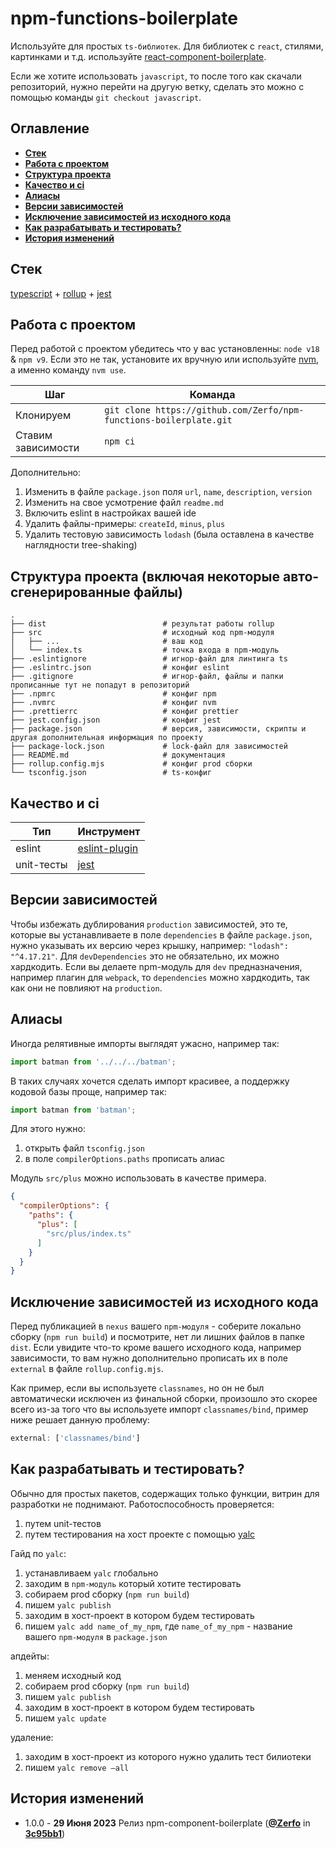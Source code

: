 # npm-functions-boilerplate

Используйте для простых `ts-библиотек`. Для библиотек с `react`, стилями, картинками и т.д.
используйте [react-component-boilerplate](https://github.com/Zerfo/react-component-boilerplate).

Если же хотите использовать `javascript`, то после того как скачали репозиторий, нужно перейти на другую ветку,
сделать это можно с помощью команды `git checkout javascript`.

## Оглавление

- [**Стек**](#stack)
- [**Работа с проектом**](#work_with_project)
- [**Структура проекта**](#project_files)
- [**Качество и ci**](#quality)
- [**Алиасы**](#alias)
- [**Версии зависимостей**](#deps)
- [**Исключение зависимостей из исходного кода**](#external)
- [**Как разрабатывать и тестировать?**](#dev)
- [**История изменений**](#changes)

<a name="stack"></a>

## Стек

[typescript](https://www.typescriptlang.org/) + [rollup](https://rollupjs.org/guide/en/) + [jest](https://jestjs.io/ru/)

<a name="work_with_project"></a>

## Работа с проектом

Перед работой с проектом убедитесь что у вас установленны: `node v18` & `npm v9`. Если это не так, установите их вручную
или используйте [nvm](https://github.com/nvm-sh/nvm), а именно команду `nvm use`.

Шаг | Команда
------------ | -------------
Клонируем | `git clone https://github.com/Zerfo/npm-functions-boilerplate.git`
Ставим зависимости | `npm ci`

Дополнительно:

1. Изменить в файле `package.json` поля `url`, `name`, `description`, `version`
2. Изменить на свое усмотрение файл `readme.md`
3. Включить eslint в настройках вашей ide
4. Удалить файлы-примеры: `createId`, `minus`, `plus`
5. Удалить тестовую зависимость `lodash` (была оставлена в качестве наглядности tree-shaking)

<a name="project_files"></a>

## Структура проекта (включая некоторые авто-сгенерированные файлы)

```
.
├── dist                          # результат работы rollup
├── src                           # исходный код npm-модуля
│   ├── ...                       # ваш код
│   └── index.ts                  # точка входа в npm-модуль
├── .eslintignore                 # игнор-файл для линтинга ts
├── .eslintrc.json                # конфиг eslint
├── .gitignore                    # игнор-файл, файлы и папки прописанные тут не попадут в репозиторий
├── .npmrc                        # конфиг npm
├── .nvmrc                        # конфиг nvm
├── .prettierrc                   # конфиг prettier
├── jest.config.json              # конфиг jest
├── package.json                  # версия, зависимости, скрипты и другая дополнительная информация по проекту
├── package-lock.json             # lock-файл для зависимостей
├── README.md                     # документация
├── rollup.config.mjs             # конфиг prod сборки
└── tsconfig.json                 # ts-конфиг
```

<a name="quality"></a>

## Качество и ci

Тип | Инструмент
------------ | -------------
eslint | [eslint-plugin](https://github.com/airbnb/javascript/tree/master/packages/eslint-config-airbnb-base)
unit-тесты | [jest](https://jestjs.io/)

<a name="deps"></a>

## Версии зависимостей

Чтобы избежать дублирования `production` зависимостей, это те, которые вы устанавливаете в поле `dependencies` в файле
`package.json`, нужно указывать их версию через крышку, например: `"lodash": "^4.17.21"`. Для `devDependencies` это не
обязательно, их можно хардкодить. Если вы делаете npm-модуль для `dev` предназначения, например плагин для `webpack`,
то `dependencies` можно хардкодить, так как они не повлияют на `production`.

<a name="alias"></a>

## Алиасы

Иногда релятивные импорты выглядят ужасно, например так:

```javascript
import batman from '../../../batman';
```

В таких случаях хочется сделать импорт красивее, а поддержку кодовой базы проще, например так:

```javascript
import batman from 'batman';
```

Для этого нужно:

1) открыть файл `tsconfig.json`
2) в поле `compilerOptions.paths` прописать алиас

Модуль `src/plus` можно использовать в качестве примера.

```json
{
  "compilerOptions": {
    "paths": {
      "plus": [
        "src/plus/index.ts"
      ]
    }
  }
}
```

<a name="external"></a>

## Исключение зависимостей из исходного кода

Перед публикацией в `nexus` вашего `npm-модуля` - соберите локально сборку (`npm run build`) и посмотрите,
нет ли лишних файлов в папке `dist`. Если увидите что-то кроме вашего исходного кода, например зависимости,
то вам нужно дополнительно прописать их в поле `external` в файле `rollup.config.mjs`.

Как пример, если вы используете `classnames`, но он не был автоматически исключен из финальной сборки, произошло
это скорее всего из-за того что вы используете импорт `classnames/bind`, пример ниже решает данную проблему:

```js
external: ['classnames/bind']
```

<a name="dev"></a>

## Как разрабатывать и тестировать?

Обычно для простых пакетов, содержащих только функции, витрин для разработки не поднимают. Работоспособность проверяется: 

1) путем unit-тестов
2) путем тестирования на хост проекте с помощью [yalc](https://github.com/wclr/yalc)

Гайд по `yalc`:

1) устанавливаем `yalc` глобально
2) заходим в `npm-модуль` который хотите тестировать
3) собираем prod сборку (`npm run build`)
4) пишем `yalc publish`
5) заходим в хост-проект в котором будем тестировать
6) пишем `yalc add name_of_my_npm`, где `name_of_my_npm` - название вашего `npm-модуля` в `package.json`

апдейты:

1) меняем исходный код
2) собираем prod сборку (`npm run build`)
3) пишем `yalc publish`
4) заходим в хост-проект в котором будем тестировать
5) пишем `yalc update`

удаление:

1) заходим в хост-проект из которого нужно удалить тест билиотеки
2) пишем `yalc remove —all`

<a name="changes"></a>

## История изменений

- 1.0.0 - **29 Июня 2023** Релиз npm-component-boilerplate ([**@Zerfo**](https://github.com/Zerfo) in [**3c95bb1**](https://github.com/Zerfo/npm-functions-boilerplate/commit/3c95bb1f1e608f93b7d35dfba336ae1c25a27762))